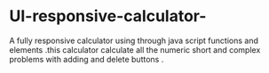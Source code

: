 # UI-responsive-calculator-
A fully responsive calculator using through java script functions and elements .this calculator calculate all the numeric short and complex problems  with adding and delete buttons .
